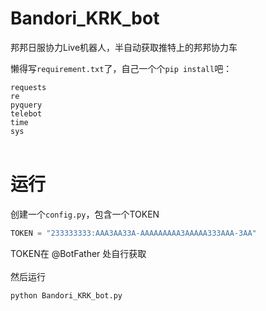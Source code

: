 # Bandori_KRK_bot
邦邦日服协力Live机器人，半自动获取推特上的邦邦协力车

懒得写`requirement.txt`了，自己一个个`pip install`吧：</br>

`requests`</br>`re`</br>`pyquery`</br>`telebot`</br>`time`</br>`sys`</br>
</br>
# 运行
创建一个`config.py`，包含一个TOKEN</br>
``` python
TOKEN = "233333333:AAA3AA33A-AAAAAAAAA3AAAAA333AAA-3AA"
```
TOKEN在 @BotFather 处自行获取</br></br>
然后运行</br>
``` bash
python Bandori_KRK_bot.py
```
